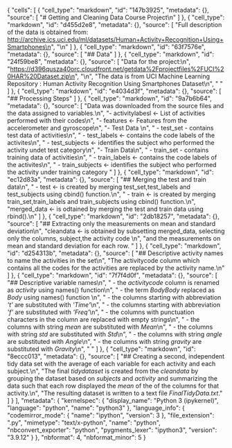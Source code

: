 {
 "cells": [
  {
   "cell_type": "markdown",
   "id": "147b3925",
   "metadata": {},
   "source": [
    "# Getting and Cleaning Data Course Project\n"
   ]
  },
  {
   "cell_type": "markdown",
   "id": "d455d2e8",
   "metadata": {},
   "source": [
    "Full description of the data is obtained from: http://archive.ics.uci.edu/ml/datasets/Human+Activity+Recognition+Using+Smartphones\n",
    "\n"
   ]
  },
  {
   "cell_type": "markdown",
   "id": "63f7576e",
   "metadata": {},
   "source": [
    "## Data"
   ]
  },
  {
   "cell_type": "markdown",
   "id": "24f59be8",
   "metadata": {},
   "source": [
    "Data for the project:\n",
    "https://d396qusza40orc.cloudfront.net/getdata%2Fprojectfiles%2FUCI%20HAR%20Dataset.zip\n",
    "\n",
    "The data is from UCI Machine Learning Repository : Human Activity Recognition Using Smartphones Dataset\n",
    "    "
   ]
  },
  {
   "cell_type": "markdown",
   "id": "e4034d3f",
   "metadata": {},
   "source": [
    "## Processing Steps"
   ]
  },
  {
   "cell_type": "markdown",
   "id": "9a7b6b64",
   "metadata": {},
   "source": [
    "Data was downloaded from the source files and the data assigned to variables.\n",
    "- activitylabesl <- List of activities performed with their codes\n",
    "- features <- Features from the accelerometer and gyroscope\n",
    "- Test Data \n",
    "    - test_set - contains test data of activities\n",
    "    - test_labels <- contains the code labels of the activites\n",
    "    - test_subjects <- identifies the subject who performed the activity undet test category\n",
    "- Train Data\n",
    "    - train_set - contains training data of activities\n",
    "    - train_labels <- contains the code labels of the activites\n",
    "    - train_subjects <- identifies the subject who performed the activity under training category "
   ]
  },
  {
   "cell_type": "markdown",
   "id": "ec12d83a",
   "metadata": {},
   "source": [
    "## Merging the test and train data\n",
    "    - test <- is created by merging test_set,test_labels and test_subjects using cbind() function.\n",
    "    - train <- is created by merging train_set,train_labels and train_subjects using cbind() function.\n",
    "merged_data <- is odtained by merging the test and train data using rbind().\n"
   ]
  },
  {
   "cell_type": "markdown",
   "id": "2db18257",
   "metadata": {},
   "source": [
    "## Extracting only the measurements on mean and standard deviation\n",
    "cleandata <- is obtained by subsetting merged_data, selecting only the columns, subject,the activity code \n",
    "and the measurements on mean and standard deviation  for each row. "
   ]
  },
  {
   "cell_type": "markdown",
   "id": "d254313b",
   "metadata": {},
   "source": [
    "## Descriptive activity names to name the activities in the set\n",
    "The activitycode column which contains all the codes for the activities are replaced by the activity name.\n"
   ]
  },
  {
   "cell_type": "markdown",
   "id": "7f7f4d0f",
   "metadata": {},
   "source": [
    "## Descriptive variable names\n",
    "    - the *activitycode* column is renamed as *activity* using names() function\n",
    "    - the term *BodyBody* replaced as *Body* using names() function \n",
    "    - the columns starting with abbreviation *'t'* are substituted with *'Time'*\n",
    "    - the columns starting with abbreviation  *'f'* are substituted with *'Freq'*\n",
    "    - the columns with punctuation characters in the column are replaced with empty strings\n",
    "    - the columns with string *mean* are substituted with *Mean*\n",
    "    - the columns with string *std* are substituted with *Std*\n",
    "    - the columns with string *angle* are substituted with *Angle*\n",
    "    - the columns with string *gravity* are substituted with *Gravity*\n",
    "    "
   ]
  },
  {
   "cell_type": "markdown",
   "id": "8eccc013",
   "metadata": {},
   "source": [
    "## Creating a second, independent tidy data set with the average of each variable for each activity and each subject.\n",
    "The final *tidydataset*  is created from the *cleandata* by grouping the dataset based on *subjects* and *activity* and summarizing the data such that each row displayed the *mean* of the of the columns for that activity.\n",
    "The resulting dataset is written to a text file *FinalTidyData.txt*."
   ]
  }
 ],
 "metadata": {
  "kernelspec": {
   "display_name": "Python 3 (ipykernel)",
   "language": "python",
   "name": "python3"
  },
  "language_info": {
   "codemirror_mode": {
    "name": "ipython",
    "version": 3
   },
   "file_extension": ".py",
   "mimetype": "text/x-python",
   "name": "python",
   "nbconvert_exporter": "python",
   "pygments_lexer": "ipython3",
   "version": "3.9.12"
  }
 },
 "nbformat": 4,
 "nbformat_minor": 5
}
